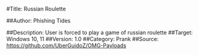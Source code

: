 #Title: Russian Roulette

##Author: Phishing Tides

##Description: User is forced to play a game of russian roulette
##Target: Windows 10, 11
##Version: 1.0
##Category: Prank
##Source: https://github.com/UberGuidoZ/OMG-Payloads
